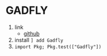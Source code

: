 # GADFLY

1. link
   * [github](https://github.com/GiovineItalia/Gadfly.jl)
2. install `] add Gadfly`
3. `import Pkg; Pkg.test(["Gadfly"])`
